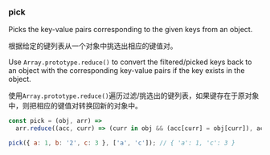 ### pick

Picks the key-value pairs corresponding to the given keys from an object.

根据给定的键列表从一个对象中挑选出相应的键值对。

Use `Array.prototype.reduce()` to convert the filtered/picked keys back to an object with the corresponding key-value pairs if the key exists in the object.

使用`Array.prototype.reduce()`遍历过滤/挑选出的键列表，如果键存在于原对象中，则把相应的键值对转换回新的对象中。

```js
const pick = (obj, arr) =>
  arr.reduce((acc, curr) => (curr in obj && (acc[curr] = obj[curr]), acc), {});
```

```js
pick({ a: 1, b: '2', c: 3 }, ['a', 'c']); // { 'a': 1, 'c': 3 }
```
